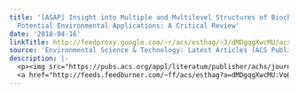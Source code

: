 ```yaml
---
title: '[ASAP] Insight into Multiple and Multilevel Structures of Biochars and Their
  Potential Environmental Applications: A Critical Review'
date: '2018-04-16'
linkTitle: http://feedproxy.google.com/~r/acs/esthag/~3/dMDgqgXwcMU/acs.est.7b06487
source: 'Environmental Science & Technology: Latest Articles (ACS Publications)'
description: |-
  <p><img src="https://pubs.acs.org/appl/literatum/publisher/achs/journals/content/esthag/0/esthag.ahead-of-print/acs.est.7b06487/20180416/images/medium/es-2017-06487x_0011.gif" alt="TOC Graphic"/></p><div><cite>Environmental Science & Technology</cite></div><div>DOI: 10.1021/acs.est.7b06487</div><div class="feedflare">
  <a href="http://feeds.feedburner.com/~ff/acs/esthag?a=dMDgqgXwcMU:Vo0GCbI8wV0:yIl2AUoC8zA"><img src="http://feeds.feedburner.com/~ff/acs/esthag?d=yIl2AUoC8zA" border="0"></img></a>
---
```

